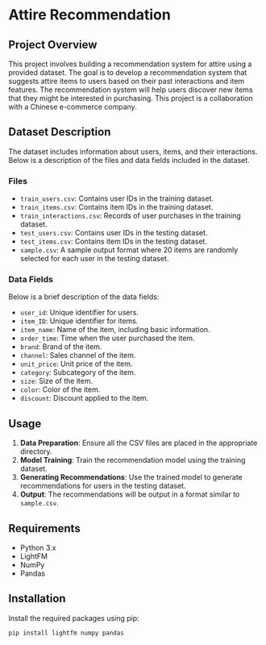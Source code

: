 # Attire Recommendation

## Project Overview

This project involves building a recommendation system for attire using a provided dataset. The goal is to develop a recommendation system that suggests attire items to users based on their past interactions and item features. The recommendation system will help users discover new items that they might be interested in purchasing. This project is a collaboration with a Chinese e-commerce company.

## Dataset Description

The dataset includes information about users, items, and their interactions. Below is a description of the files and data fields included in the dataset.

### Files

- `train_users.csv`: Contains user IDs in the training dataset.
- `train_items.csv`: Contains item IDs in the training dataset.
- `train_interactions.csv`: Records of user purchases in the training dataset.
- `test_users.csv`: Contains user IDs in the testing dataset.
- `test_items.csv`: Contains item IDs in the testing dataset.
- `sample.csv`: A sample output format where 20 items are randomly selected for each user in the testing dataset.

### Data Fields

Below is a brief description of the data fields:

- `user_id`: Unique identifier for users.
- `item_ID`: Unique identifier for items.
- `item_name`: Name of the item, including basic information.
- `order_time`: Time when the user purchased the item.
- `brand`: Brand of the item.
- `channel`: Sales channel of the item.
- `unit_price`: Unit price of the item.
- `category`: Subcategory of the item.
- `size`: Size of the item.
- `color`: Color of the item.
- `discount`: Discount applied to the item.

## Usage

1. **Data Preparation**: Ensure all the CSV files are placed in the appropriate directory.
2. **Model Training**: Train the recommendation model using the training dataset.
3. **Generating Recommendations**: Use the trained model to generate recommendations for users in the testing dataset.
4. **Output**: The recommendations will be output in a format similar to `sample.csv`.

## Requirements

- Python 3.x
- LightFM
- NumPy
- Pandas

## Installation

Install the required packages using pip:

```sh
pip install lightfm numpy pandas